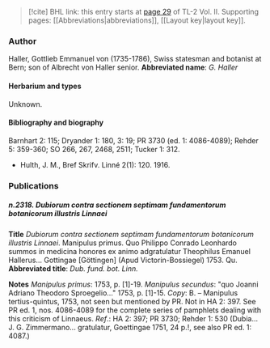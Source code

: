 > [!cite] BHL link: this entry starts at [page 29](https://www.biodiversitylibrary.org/page/33068271) of TL-2 Vol. II.
> Supporting pages: [[Abbreviations|abbreviations]], [[Layout key|layout key]].

### Author

Haller, Gottlieb Emmanuel von (1735-1786), Swiss statesman and botanist at Bern; son of Albrecht von Haller senior. 
**Abbreviated name**: *G. Haller*

#### Herbarium and types

Unknown.

#### Bibliography and biography

Barnhart 2: 115; Dryander 1: 180, 3: 19; PR 3730 (ed. 1: 4086-4089); Rehder 5: 359-360; SO 266, 267, 2468, 2511; Tucker 1: 312.
- Hulth, J. M., Bref Skrifv. Linné 2(1): 120. 1916.

### Publications

##### n.2318. Dubiorum contra sectionem septimam fundamentorum botanicorum illustris Linnaei

**Title**
*Dubiorum contra sectionem septimam fundamentorum botanicorum illustris Linnaei*. Manipulus primus. Quo Philippo Conrado Leonhardo summos in medicina honores ex animo adgratulatur Theophilus Emanuel Hallerus... Gottingae \[Göttingen\] (Apud Victorin-Bossiegel) 1753. Qu.
**Abbreviated title**: *Dub. fund. bot. Linn.*

**Notes**
*Manipulus primus*: 1753, p. \[1\]-19.
*Manipulus secundus*: "quo Joanni Adriano Theodoro Sproegelio..." 1753, p. \[1\]-15.
*Copy*: B. – Manipulus tertius-quintus, 1753, not seen but mentioned by PR. Not in HA 2: 397.
See PR ed. 1, nos. 4086-4089 for the complete series of pamphlets dealing with this criticism of Linnaeus.
*Ref*.: HA 2: 397; PR 3730; Rehder 1: 530 (Dubia... J. G. Zimmermano... gratulatur, Goettingae 1751, 24 p.!, see also PR ed. 1: 4087.)

